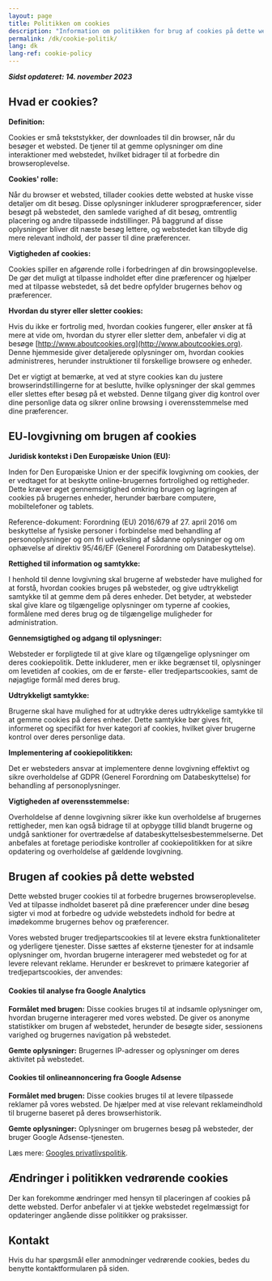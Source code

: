 ```yaml
---
layout: page
title: Politikken om cookies
description: "Information om politikken for brug af cookies på dette websted."
permalink: /dk/cookie-politik/
lang: dk
lang-ref: cookie-policy
---
```


**_Sidst opdateret: 14. november 2023_**

## Hvad er cookies?

**Definition:**

Cookies er små tekststykker, der downloades til din browser, når du besøger et websted. De tjener til at gemme oplysninger om dine interaktioner med webstedet, hvilket bidrager til at forbedre din browseroplevelse.

**Cookies' rolle:**

Når du browser et websted, tillader cookies dette websted at huske visse detaljer om dit besøg. Disse oplysninger inkluderer sprogpræferencer, sider besøgt på webstedet, den samlede varighed af dit besøg, omtrentlig placering og andre tilpassede indstillinger. På baggrund af disse oplysninger bliver dit næste besøg lettere, og webstedet kan tilbyde dig mere relevant indhold, der passer til dine præferencer.

**Vigtigheden af cookies:**

Cookies spiller en afgørende rolle i forbedringen af din browsingoplevelse. De gør det muligt at tilpasse indholdet efter dine præferencer og hjælper med at tilpasse webstedet, så det bedre opfylder brugernes behov og præferencer.

**Hvordan du styrer eller sletter cookies:**

Hvis du ikke er fortrolig med, hvordan cookies fungerer, eller ønsker at få mere at vide om, hvordan du styrer eller sletter dem, anbefaler vi dig at besøge [http://www.aboutcookies.org](http://www.aboutcookies.org). Denne hjemmeside giver detaljerede oplysninger om, hvordan cookies administreres, herunder instruktioner til forskellige browsere og enheder.

Det er vigtigt at bemærke, at ved at styre cookies kan du justere browserindstillingerne for at beslutte, hvilke oplysninger der skal gemmes eller slettes efter besøg på et websted. Denne tilgang giver dig kontrol over dine personlige data og sikrer online browsing i overensstemmelse med dine præferencer.

## EU-lovgivning om brugen af cookies

**Juridisk kontekst i Den Europæiske Union (EU):**

Inden for Den Europæiske Union er der specifik lovgivning om cookies, der er vedtaget for at beskytte online-brugernes fortrolighed og rettigheder. Dette kræver øget gennemsigtighed omkring brugen og lagringen af cookies på brugernes enheder, herunder bærbare computere, mobiltelefoner og tablets.

Reference-dokument: Forordning (EU) 2016/679 af 27. april 2016 om beskyttelse af fysiske personer i forbindelse med behandling af personoplysninger og om fri udveksling af sådanne oplysninger og om ophævelse af direktiv 95/46/EF (Generel Forordning om Databeskyttelse).

**Rettighed til information og samtykke:**

I henhold til denne lovgivning skal brugerne af websteder have mulighed for at forstå, hvordan cookies bruges på websteder, og give udtrykkeligt samtykke til at gemme dem på deres enheder. Det betyder, at websteder skal give klare og tilgængelige oplysninger om typerne af cookies, formålene med deres brug og de tilgængelige muligheder for administration.

**Gennemsigtighed og adgang til oplysninger:**

Websteder er forpligtede til at give klare og tilgængelige oplysninger om deres cookiepolitik. Dette inkluderer, men er ikke begrænset til, oplysninger om levetiden af cookies, om de er første- eller tredjepartscookies, samt de nøjagtige formål med deres brug.

**Udtrykkeligt samtykke:**

Brugerne skal have mulighed for at udtrykke deres udtrykkelige samtykke til at gemme cookies på deres enheder. Dette samtykke bør gives frit, informeret og specifikt for hver kategori af cookies, hvilket giver brugerne kontrol over deres personlige data.

**Implementering af cookiepolitikken:**

Det er websteders ansvar at implementere denne lovgivning effektivt og sikre overholdelse af GDPR (Generel Forordning om Databeskyttelse) for behandling af personoplysninger.

**Vigtigheden af overensstemmelse:**

Overholdelse af denne lovgivning sikrer ikke kun overholdelse af brugernes rettigheder, men kan også bidrage til at opbygge tillid blandt brugerne og undgå sanktioner for overtrædelse af databeskyttelsesbestemmelserne. Det anbefales at foretage periodiske kontroller af cookiepolitikken for at sikre opdatering og overholdelse af gældende lovgivning.

## Brugen af cookies på dette websted

Dette websted bruger cookies til at forbedre brugernes browseroplevelse. Ved at tilpasse indholdet baseret på dine præferencer under dine besøg sigter vi mod at forbedre og udvide webstedets indhold for bedre at imødekomme brugernes behov og præferencer.

Vores websted bruger tredjepartscookies til at levere ekstra funktionaliteter og yderligere tjenester. Disse sættes af eksterne tjenester for at indsamle oplysninger om, hvordan brugerne interagerer med webstedet og for at levere relevant reklame. Herunder er beskrevet to primære kategorier af tredjepartscookies, der anvendes:

#### Cookies til analyse fra Google Analytics

**Formålet med brugen:** Disse cookies bruges til at indsamle oplysninger om, hvordan brugerne interagerer med vores websted. De giver os anonyme statistikker om brugen af webstedet, herunder de besøgte sider, sessionens varighed og brugernes navigation på webstedet.

**Gemte oplysninger:** Brugernes IP-adresser og oplysninger om deres aktivitet på webstedet.

#### Cookies til onlineannoncering fra Google Adsense

**Formålet med brugen:** Disse cookies bruges til at levere tilpassede reklamer på vores websted. De hjælper med at vise relevant reklameindhold til brugerne baseret på deres browserhistorik.

**Gemte oplysninger:** Oplysninger om brugernes besøg på websteder, der bruger Google Adsense-tjenesten.

Læs mere: [Googles privatlivspolitik](https://www.google.com/intl/da/policies/privacy/).

## Ændringer i politikken vedrørende cookies

Der kan forekomme ændringer med hensyn til placeringen af cookies på dette websted. Derfor anbefaler vi at tjekke webstedet regelmæssigt for opdateringer angående disse politikker og praksisser.

## Kontakt

Hvis du har spørgsmål eller anmodninger vedrørende cookies, bedes du benytte kontaktformularen på siden.
